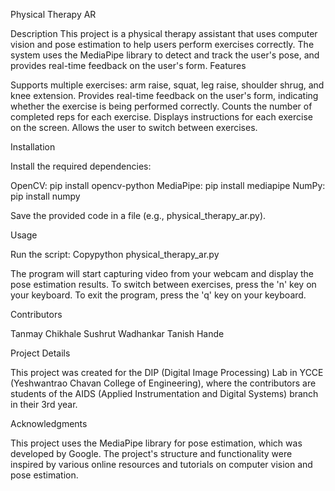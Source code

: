 Physical Therapy AR

Description
This project is a physical therapy assistant that uses computer vision and pose estimation to help users perform exercises correctly. The system uses the MediaPipe library to detect and track the user's pose, and provides real-time feedback on the user's form.
Features

Supports multiple exercises: arm raise, squat, leg raise, shoulder shrug, and knee extension.
Provides real-time feedback on the user's form, indicating whether the exercise is being performed correctly.
Counts the number of completed reps for each exercise.
Displays instructions for each exercise on the screen.
Allows the user to switch between exercises.

Installation

Install the required dependencies:

OpenCV: pip install opencv-python
MediaPipe: pip install mediapipe
NumPy: pip install numpy


Save the provided code in a file (e.g., physical_therapy_ar.py).

Usage

Run the script:
Copypython physical_therapy_ar.py

The program will start capturing video from your webcam and display the pose estimation results.
To switch between exercises, press the 'n' key on your keyboard.
To exit the program, press the 'q' key on your keyboard.

Contributors

Tanmay Chikhale
Sushrut Wadhankar
Tanish Hande

Project Details

This project was created for the DIP (Digital Image Processing) Lab in YCCE (Yeshwantrao Chavan College of Engineering), where the contributors are students of the AIDS (Applied Instrumentation and Digital Systems) branch in their 3rd year.

Acknowledgments

This project uses the MediaPipe library for pose estimation, which was developed by Google.
The project's structure and functionality were inspired by various online resources and tutorials on computer vision and pose estimation.
